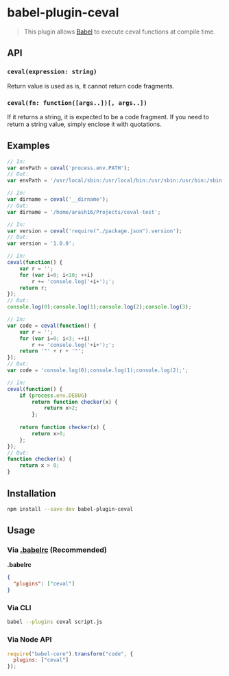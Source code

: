 # babel-plugin-ceval

> This plugin allows [Babel](https://babeljs.io) to execute ceval functions at compile time.

## API

### `ceval(expression: string)`

Return value is used as is, it cannot return code fragments.

### `ceval(fn: function([args..])[, args..])`

If it returns a string, it is expected to be a code fragment. If you need to return
a string value, simply enclose it with quotations.

## Examples

```javascript
// In:
var envPath = ceval('process.env.PATH');
// Out:
var envPath = '/usr/local/sbin:/usr/local/bin:/usr/sbin:/usr/bin:/sbin:/bin:/usr/games:/usr/local/games';
```

```javascript
// In:
var dirname = ceval('__dirname');
// Out:
var dirname = '/home/arash16/Projects/ceval-test';
```

```javascript
// In:
var version = ceval('require("./package.json").version');
// Out:
var version = '1.0.0';
```

```javascript
// In:
ceval(function() {
	var r = '';
	for (var i=0; i<10; ++i)
		r += 'console.log('+i+');';
	return r;
});
// Out:
console.log(0);console.log(1);console.log(2);console.log(3);
```

```javascript
// In:
var code = ceval(function() {
	var r = '';
	for (var i=0; i<3; ++i)
		r += 'console.log('+i+');';
	return '"' + r + '"';
});
// Out:
var code = 'console.log(0);console.log(1);console.log(2);';
```

```javascript
// In:
ceval(function() {
	if (process.env.DEBUG)
		return function checker(x) { 
			return x>2; 
		};
	
	return function checker(x) { 
		return x>0; 
	};
});
// Out:
function checker(x) {
	return x > 0;
}
```

## Installation

```sh
npm install --save-dev babel-plugin-ceval
```

## Usage

### Via [.babelrc](http://babeljs.io/docs/usage/babelrc/) (Recommended)

**.babelrc**

```json
{
  "plugins": ["ceval"]
}
```

### Via CLI

```sh
babel --plugins ceval script.js
```

### Via Node API

```javascript
require("babel-core").transform("code", {
  plugins: ["ceval"]
});
```
